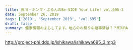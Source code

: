 ```yaml
---
title: 石川・ホンマ・ぶるんのBe-SIDE Your Life! vol.695-3
date: September 26, 2019
tags: ['2019', 'September 2019', 'vol.695']
draft: false
summary: 健康情報おまちしてます。地方のお祭り中継事情は？？MIURA
---
```


http://project-phi.ddo.jp/ishikawa/ishikawa695_3.mp3